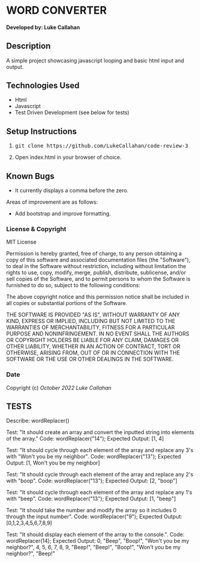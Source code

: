 
# WORD CONVERTER


#### Developed by: Luke Callahan


## Description 
A simple project showcasing javascript looping and basic html input and output.


## Technologies Used
- Html
- Javascript
- Test Driven Development (see below for tests)

## Setup Instructions

1. <pre>git clone https://github.com/LukeCallahan/code-review-3</pre>
2. Open index.html in your browser of choice.

## Known Bugs
- It currently displays a comma before the zero. 

Areas of improvement are as follows:
- Add bootstrap and improve formatting.

### License & Copyright
MIT License

Permission is hereby granted, free of charge, to any person obtaining a copy
of this software and associated documentation files (the "Software"), to deal
in the Software without restriction, including without limitation the rights
to use, copy, modify, merge, publish, distribute, sublicense, and/or sell
copies of the Software, and to permit persons to whom the Software is
furnished to do so, subject to the following conditions:

The above copyright notice and this permission notice shall be included in all
copies or substantial portions of the Software.

THE SOFTWARE IS PROVIDED "AS IS", WITHOUT WARRANTY OF ANY KIND, EXPRESS OR
IMPLIED, INCLUDING BUT NOT LIMITED TO THE WARRANTIES OF MERCHANTABILITY,
FITNESS FOR A PARTICULAR PURPOSE AND NONINFRINGEMENT. IN NO EVENT SHALL THE
AUTHORS OR COPYRIGHT HOLDERS BE LIABLE FOR ANY CLAIM, DAMAGES OR OTHER
LIABILITY, WHETHER IN AN ACTION OF CONTRACT, TORT OR OTHERWISE, ARISING FROM,
OUT OF OR IN CONNECTION WITH THE SOFTWARE OR THE USE OR OTHER DEALINGS IN THE
SOFTWARE.


### Date
Copyright (c) _October 2022_ _Luke Callahan_


 
## TESTS

Describe: wordReplacer()

Test: "It should create an array and convert the inputted string into elements of the array."
Code: wordReplacer("14");
Expected Output: [1, 4]

Test: "It should cycle through each element of the array and replace any 3's with "Won't you be my neighbor".
Code: wordReplacer("13");
Expected Output: [1, Won't you be my neighbor]

Test: "It should cycle through each element of the array and replace any 2's with "boop".
Code: wordReplacer("13");
Expected Output: [2, "boop"]

Test: "It should cycle through each element of the array and replace any 1's with "beep".
Code: wordReplacer("13");
Expected Output: [1, "beep"]

Test: "It should take the number and modify the array so it includes 0 through the input number".
Code: wordReplacer("9");
Expected Output: [0,1,2,3,4,5,6,7,8,9]

Test: "It should display each element of the array to the console.".
Code: wordReplacer(14);
Expected Output: 0, "Beep", "Boop!", "Won't you be my neighbor?", 4, 5, 6, 7, 8, 9, "Beep!", "Beep!", "Boop!", "Won't you be my neighbor?", "Beep!"